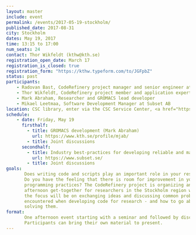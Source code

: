 ```yaml
---
layout: master
include: event
permalink: /events/2017-05-19-stockholm/
published_date: 2017-08-31
city: Stockholm
dates: May 19, 2017
time: 13:15 to 17:00
num_seats: 24
contact: Thor Wikfeldt (kthw@kth.se)
registration_open_date: March 17
registration_is_closed: true
registration_form: "https://kthw.typeform.com/to/JGFpbZ"
status: past
participants:
    - Radovan Bast, CodeRefinery project manager and senior engineer at UiT, Norway
    - Thor Wikfeldt, CodeRefinery project member and application expert at PDC, Stockholm
    - Mark Abraham, Researcher and GROMACS lead developer
    - Mikael Leetmaa, Software Development Manager at Subset AB
location: CSC library, enter via the CSC Service Center, <a href="https://goo.gl/ZAvu2O" target="_blank">Lindstedtsvägen 3, 4:th floor, KTH Campus</a>. <a href="https://www.kth.se/en/student/campus/transportation-upon-arrival-how-to-get-here-1.359878" target="_blank">Instructions to get to KTH Campus</a>.
schedule:
    - date: Friday, May 19
      firsthalf:
        - title: GROMACS development (Mark Abraham)
          url: https://www.kth.se/profile/mjab/
        - title: Joint discussions
      secondhalf:
        - title: Industry best-practices for developing reliable and maintainable code (Mikael Leetmaa)
          url: https://www.subset.se/
        - title: Joint discussions
goals:
       Does writing code and scripts play an important role in your research?
       Do you have the feeling that there is room for improvement in your
       programming practices? The CodeRefinery project is organizing an
       afternoon get-together for researchers in the Stockholm region where
       the focus will be on exchanging ideas and discussing common problems
       encountered when developing code for research - and how to go about
       solving them.
format:
       One afternoon event starting with a seminar and followed by discussions.
       Participants can bring their own material to present.
---
```

